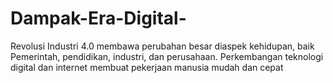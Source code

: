 # Dampak-Era-Digital-
Revolusi Industri 4.0 membawa perubahan besar diaspek kehidupan, baik Pemerintah, pendidikan, industri, dan perusahaan. Perkembangan teknologi digital dan internet membuat pekerjaan manusia mudah dan cepat
